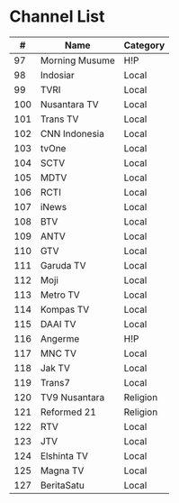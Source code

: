 # Channel List
\# | Name | Category
-- | -- | --
97 | Morning Musume | H!P
98 | Indosiar | Local
99 | TVRI | Local
100 | Nusantara TV | Local
101 | Trans TV | Local
102 | CNN Indonesia | Local
103 | tvOne | Local
104 | SCTV | Local
105 | MDTV | Local
106 | RCTI | Local
107 | iNews | Local
108 | BTV | Local
109 | ANTV | Local
110 | GTV | Local
111 | Garuda TV | Local
112 | Moji | Local
113 | Metro TV | Local
114 | Kompas TV | Local
115 | DAAI TV | Local
116 | Angerme | H!P
117 | MNC TV | Local
118 | Jak TV | Local
119 | Trans7 | Local
120 | TV9 Nusantara | Religion
121 | Reformed 21 | Religion
122 | RTV | Local
123 | JTV | Local
124 | Elshinta TV | Local
125 | Magna TV | Local
127 | BeritaSatu | Local
